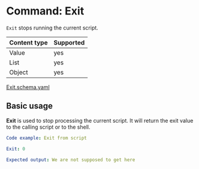 # Command: Exit

`Exit` stops running the current script.

| Content type | Supported |
|--------------|-----------|
| Value        | yes       |
| List         | yes       |
| Object       | yes       |

[Exit.schema.yaml](Exit.schema.yaml)

## Basic usage

**Exit** is used to stop processing the current script. It will return the exit value to the calling script or to the
shell.

```yaml instacli
Code example: Exit from script

Exit: 0

Expected output: We are not supposed to get here
```